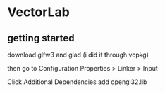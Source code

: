 # VectorLab 

## getting started 
download glfw3 and glad (i did it through vcpkg)

then go to Configuration Properties > Linker > Input

Click Additional Dependencies add opengl32.lib


